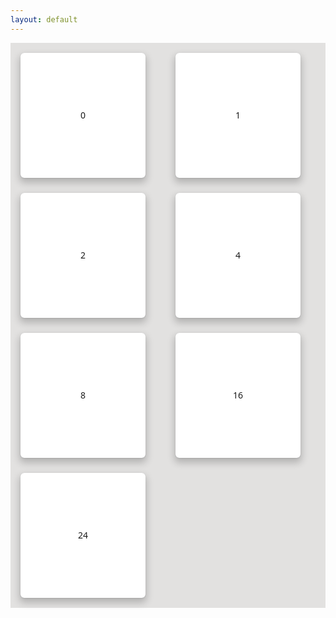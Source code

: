```yaml
---
layout: default
---
```


<div class="box-card">
<div class="card">0</div>
<div class="card">1</div>
<div class="card">2</div>
<div class="card">4</div>
<div class="card">8</div>
<div class="card">16</div>
<div class="card">24</div>
</div>

<style>.box-card {
  padding: 1rem;
  display: grid;
  gap: 1.5rem;
  grid-template-columns: repeat(auto-fit, minmax(200px, 1fr));
  background: #e2e1e0;
  font-family: system-ui, sans-serif;
}

.card {
  width: 200px;
  height: 200px;
  background: white;
  border-radius: 6px;
  text-align: center;
  line-height: 200px;

  box-shadow:
    0 0 1px rgba(0, 0, 0, 0.1),
    0 1px 2px rgba(0, 0, 0, 0.08),
    0 6px 12px 2px rgba(0, 0, 0, 0.2); /* static shadow */
}
</style>
